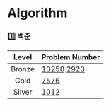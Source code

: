 # Algorithm
### 1️⃣ 백준
| Level | Problem Number |
| :------: | :------ |
| Bronze | [10250](https://github.com/HurDong/Algorithm/tree/main/백준/Bronze/10250. ACM 호텔) [2920](https://github.com/HurDong/Algorithm/tree/main/백준/Bronze/2920. 음계)  |
| Gold | [7576](https://github.com/HurDong/Algorithm/tree/main/백준/Gold/7576. 토마토)  |
| Silver | [1012](https://github.com/HurDong/Algorithm/tree/main/백준/Silver/1012. 유기농 배추)  |


